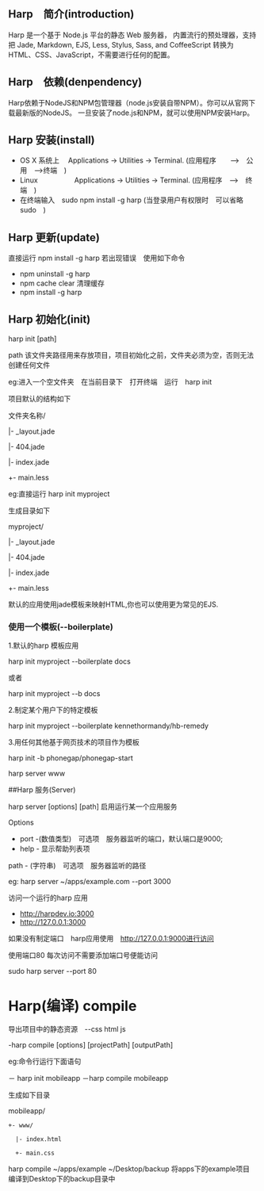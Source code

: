 ## Harp　简介(introduction)
 Harp 是一个基于 Node.js 平台的静态 Web 服务器，
 内置流行的预处理器，支持把 Jade, Markdown, EJS, Less, Stylus, Sass, and CoffeeScript 
 转换为 HTML、CSS、JavaScript，不需要进行任何的配置。

## Harp　依赖(denpendency)

Harp依赖于NodeJS和NPM包管理器（node.js安装自带NPM）。你可以从官网下载最新版的NodeJS。
一旦安装了node.js和NPM，就可以使用NPM安装Harp。

## Harp 安装(install)

- OS X 系统上　 Applications → Utilities → Terminal.
              (应用程序　　-->　公用　-->终端　)
- Linux　　　　　   Applications → Utilities → Terminal.
              (应用程序　-->　终端　)
- 在终端输入　sudo npm install -g harp (当登录用户有权限时　可以省略sudo　)

## Harp 更新(update)
直接运行 npm install -g harp 
若出现错误　使用如下命令

- npm uninstall -g harp
- npm cache clear  清理缓存
- npm install -g harp

## Harp 初始化(init)

harp init [path]

path 该文件夹路径用来存放项目，项目初始化之前，文件夹必须为空，否则无法创建任何文件

eg:进入一个空文件夹　在当前目录下　打开终端　运行　harp init

项目默认的结构如下

文件夹名称/

  |- _layout.jade
  
  |- 404.jade
  
  |- index.jade
  
  +- main.less

eg:直接运行 harp init myproject

生成目录如下

myproject/

  |- _layout.jade
  
  |- 404.jade
  
  |- index.jade
  
  +- main.less

默认的应用使用jade模板来映射HTML,你也可以使用更为常见的EJS.

### 使用一个模板(--boilerplate)

1.默认的harp 模板应用

harp init myproject --boilerplate docs

或者

harp init myproject --b docs

2.制定某个用户下的特定模板

harp init myproject --boilerplate kennethormandy/hb-remedy

3.用任何其他基于网页技术的项目作为模板

harp init -b phonegap/phonegap-start

harp server www

##Harp 服务(Server)

harp server [options] [path]  启用运行某一个应用服务

Options 

- port -(数值类型)　可选项　服务器监听的端口，默认端口是9000;
- help - 显示帮助列表项

path - (字符串)　可选项　服务器监听的路径

eg: harp server ~/apps/example.com --port 3000

访问一个运行的harp 应用

- http://harpdev.io:3000
- http://127.0.0.1:3000
  
如果没有制定端口　harp应用使用　http://127.0.0.1:9000进行访问

使用端口80 每次访问不需要添加端口号便能访问

sudo harp server --port 80


# Harp(编译) compile

导出项目中的静态资源　--css html js

-harp compile [options] [projectPath] [outputPath]

eg:命令行运行下面语句

－ harp init mobileapp
－harp compile mobileapp

生成如下目录

  mobileapp/
  
    +- www/
    
      |- index.html
      
      +- main.css
 

harp compile ~/apps/example ~/Desktop/backup
将apps下的example项目 编译到Desktop下的backup目录中





